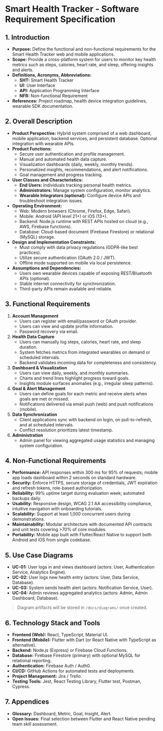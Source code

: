 # Smart Health Tracker - Software Requirement Specification

## 1. Introduction
- **Purpose:** Define the functional and non-functional requirements for the Smart Health Tracker web and mobile applications.
- **Scope:** Provide a cross-platform system for users to monitor key health metrics such as steps, calories, heart rate, and sleep, offering insights and alerts.
- **Definitions, Acronyms, Abbreviations:**
  - **SHT:** Smart Health Tracker
  - **UI:** User Interface
  - **API:** Application Programming Interface
  - **NFR:** Non-functional Requirement
- **References:** Project roadmap, health device integration guidelines, wearable SDK documentation.

## 2. Overall Description
- **Product Perspective:** Hybrid system comprised of a web dashboard, mobile application, backend services, and persistent database. Optional integration with wearable APIs.
- **Product Functions:**
  - Secure user authentication and profile management.
  - Manual and automated health data capture.
  - Visualization dashboards (daily, weekly, monthly trends).
  - Personalized insights, recommendations, and alert notifications.
  - Goal management and progress tracking.
- **User Classes and Characteristics:**
  - **End Users:** Individuals tracking personal health metrics.
  - **Administrators:** Manage system configuration, monitor analytics.
  - **Wearable Integrators (optional):** Configure device APIs and troubleshoot integration issues.
- **Operating Environment:**
  - Web: Modern browsers (Chrome, Firefox, Edge, Safari).
  - Mobile: Android (API level 21+) or iOS (13+).
  - Backend: Node.js runtime with REST APIs hosted on cloud (e.g., AWS, Firebase functions).
  - Database: Cloud-based document (Firebase Firestore) or relational (MySQL) storage.
- **Design and Implementation Constraints:**
  - Must comply with data privacy regulations (GDPR-like best practices).
  - Utilize secure authentication (OAuth 2.0 / JWT).
  - Offline mode supported on mobile via local persistence.
- **Assumptions and Dependencies:**
  - Users own wearable devices capable of exposing REST/Bluetooth APIs (optional).
  - Stable internet connectivity for synchronization.
  - Third-party APIs remain available and reliable.

## 3. Functional Requirements
1. **Account Management**
   - Users can register with email/password or OAuth provider.
   - Users can view and update profile information.
   - Password recovery via email.
2. **Health Data Capture**
   - Users can manually log steps, calories, heart rate, and sleep duration.
   - System fetches metrics from integrated wearables on demand or scheduled intervals.
   - Backend validates incoming data for completeness and consistency.
3. **Dashboard & Visualization**
   - Users can view daily, weekly, and monthly summaries.
   - Charts and trend lines highlight progress toward goals.
   - Insights module surfaces anomalies (e.g., irregular sleep patterns).
4. **Goal & Alert Management**
   - Users can define goals for each metric and receive alerts when goals are met or missed.
   - Notifications delivered via email push (web) and push notifications (mobile).
5. **Data Synchronization**
   - Client applications sync with backend on login, on pull-to-refresh, and at scheduled intervals.
   - Conflict resolution prioritizes latest timestamp.
6. **Administration**
   - Admin panel for viewing aggregated usage statistics and managing system configuration.

## 4. Non-Functional Requirements
- **Performance:** API responses within 300 ms for 95% of requests; mobile app loads dashboard within 2 seconds on standard hardware.
- **Security:** Enforce HTTPS, secure storage of credentials, JWT expiration and refresh tokens, role-based authorization.
- **Reliability:** 99% uptime target during evaluation week; automated backups daily.
- **Usability:** Responsive design, WCAG 2.1 AA accessibility compliance, intuitive navigation with onboarding tutorials.
- **Scalability:** Support at least 1,000 concurrent users during demonstrations.
- **Maintainability:** Modular architecture with documented API contracts and unit tests covering >70% of core modules.
- **Portability:** Mobile app built with Flutter/React Native to support both Android and iOS from single codebase.

## 5. Use Case Diagrams
- **UC-01:** User logs in and views dashboard (actors: User, Authentication Service, Analytics Engine).
- **UC-02:** User logs new health entry (actors: User, Data Service, Database).
- **UC-03:** System sends health alert (actors: Notification Service, User).
- **UC-04:** Admin reviews aggregated analytics (actors: Admin, Admin Dashboard, Database).

> Diagram artifacts will be stored in `/docs/diagrams/` once created.

## 6. Technology Stack and Tools
- **Frontend (Web):** React, TypeScript, Material UI.
- **Frontend (Mobile):** Flutter with Dart (or React Native with TypeScript as alternative).
- **Backend:** Node.js (Express) or Firebase Cloud Functions.
- **Database:** Firebase Firestore (primary) with optional MySQL for relational reporting.
- **Authentication:** Firebase Auth / Auth0.
- **CI/CD:** GitHub Actions for automated tests and deployments.
- **Project Management:** Jira / Trello.
- **Testing Tools:** Jest, React Testing Library, Flutter test, Postman, Cypress.

## 7. Appendices
- **Glossary:** Dashboard, Metric, Goal, Insight, Alert.
- **Open Issues:** Final selection between Flutter and React Native pending team skill assessment.
